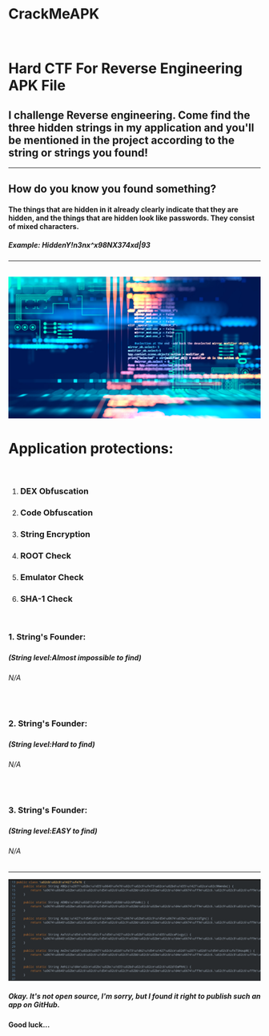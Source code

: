 # CrackMeAPK
<br>
<H1>Hard CTF For Reverse Engineering APK File</H1>
<H2>I challenge Reverse engineering. Come find the <b>three hidden strings</b> in my application and you'll be mentioned in the project according to the string or strings you found!</H2>
<hr>
<H2>How do you know you found something?</H2>
<H4>The things that are hidden in it already clearly indicate that they are hidden, and the things that are hidden look like passwords. They consist of mixed characters.</H4>
<H5>Example: HiddenY!n3nx^x98NX374xd|93</H5>
<hr>
<br>

<img src="picture.jpg">
<br>
<H1>Application protections:</H1><br>
<ol>
  <li><H3>DEX Obfuscation</H3></li>
  <li><H3>Code Obfuscation</H3></li>
  <li><H3>String Encryption</H3></li>
  <li><H3>ROOT Check</H3></li>
  <li><H3>Emulator Check</H3></li>
  <li><H3>SHA-1 Check</H3></li>
</ol>
<br>
<H3>1. String's Founder:<H3>
<H5>(String level:Almost impossible to find)<H5>
<H6>N/A</H6>
  
<br>

<H3>2. String's Founder:<H3>
<H5>(String level:Hard to find)<H5>
<H6>N/A</H6>
 
<br>
  
<H3>3. String's Founder:<H3>
<H5>(String level:EASY to find)</H5>
<H6>N/A</H6>

<hr>
<img src="pictureOfComplexCryption.png">
<H5>Okay. It's not open source, I'm sorry, but I found it right to publish such an app on GitHub.</H5>
<H4>Good luck...</H4>

